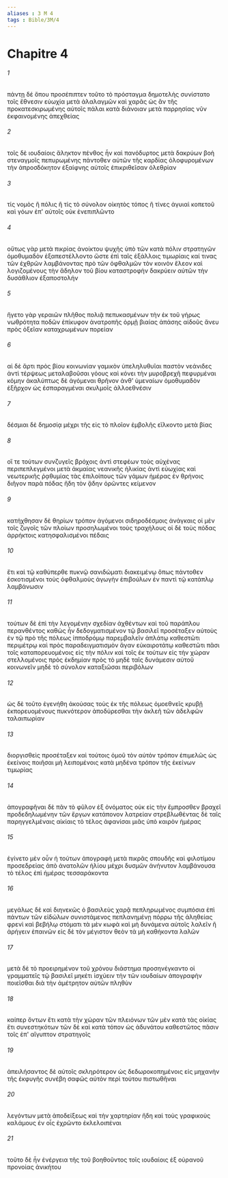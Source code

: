 ```yaml
---
aliases : 3 M 4
tags : Bible/3M/4
---
```


# Chapitre 4

###### 1
πάντῃ δέ ὅπου προσέπιπτεν τοῦτο τὸ πρόσταγμα δημοτελὴς συνίστατο τοῖς ἔθνεσιν εὐωχία μετὰ ἀλαλαγμῶν καὶ χαρᾶς ὡς ἂν τῆς προκατεσκιρωμένης αὐτοῖς πάλαι κατὰ διάνοιαν μετὰ παρρησίας νῦν ἐκφαινομένης ἀπεχθείας
###### 2
τοῖς δὲ ιουδαίοις ἄληκτον πένθος ἦν καὶ πανόδυρτος μετὰ δακρύων βοὴ στεναγμοῖς πεπυρωμένης πάντοθεν αὐτῶν τῆς καρδίας ὀλοφυρομένων τὴν ἀπροσδόκητον ἐξαίφνης αὐτοῖς ἐπικριθεῖσαν ὀλεθρίαν
###### 3
τίς νομὸς ἢ πόλις ἢ τίς τὸ σύνολον οἰκητὸς τόπος ἢ τίνες ἀγυιαὶ κοπετοῦ καὶ γόων ἐπ' αὐτοῖς οὐκ ἐνεπιπλῶντο
###### 4
οὕτως γὰρ μετὰ πικρίας ἀνοίκτου ψυχῆς ὑπὸ τῶν κατὰ πόλιν στρατηγῶν ὁμοθυμαδὸν ἐξαπεστέλλοντο ὥστε ἐπὶ ταῖς ἐξάλλοις τιμωρίαις καί τινας τῶν ἐχθρῶν λαμβάνοντας πρὸ τῶν ὀφθαλμῶν τὸν κοινὸν ἔλεον καὶ λογιζομένους τὴν ἄδηλον τοῦ βίου καταστροφὴν δακρύειν αὐτῶν τὴν δυσάθλιον ἐξαποστολήν
###### 5
ἤγετο γὰρ γεραιῶν πλῆθος πολιᾷ πεπυκασμένων τὴν ἐκ τοῦ γήρως νωθρότητα ποδῶν ἐπίκυφον ἀνατροπῆς ὁρμῇ βιαίας ἁπάσης αἰδοῦς ἄνευ πρὸς ὀξεῖαν καταχρωμένων πορείαν
###### 6
αἱ δὲ ἄρτι πρὸς βίου κοινωνίαν γαμικὸν ὑπεληλυθυῖαι παστὸν νεάνιδες ἀντὶ τέρψεως μεταλαβοῦσαι γόους καὶ κόνει τὴν μυροβρεχῆ πεφυρμέναι κόμην ἀκαλύπτως δὲ ἀγόμεναι θρῆνον ἀνθ' ὑμεναίων ὁμοθυμαδὸν ἐξῆρχον ὡς ἐσπαραγμέναι σκυλμοῖς ἀλλοεθνέσιν
###### 7
δέσμιαι δὲ δημοσίᾳ μέχρι τῆς εἰς τὸ πλοῖον ἐμβολῆς εἵλκοντο μετὰ βίας
###### 8
οἵ τε τούτων συνζυγεῖς βρόχοις ἀντὶ στεφέων τοὺς αὐχένας περιπεπλεγμένοι μετὰ ἀκμαίας νεανικῆς ἡλικίας ἀντὶ εὐωχίας καὶ νεωτερικῆς ῥᾳθυμίας τὰς ἐπιλοίπους τῶν γάμων ἡμέρας ἐν θρήνοις διῆγον παρὰ πόδας ἤδη τὸν ᾅδην ὁρῶντες κείμενον
###### 9
κατήχθησαν δὲ θηρίων τρόπον ἀγόμενοι σιδηροδέσμοις ἀνάγκαις οἱ μὲν τοῖς ζυγοῖς τῶν πλοίων προσηλωμένοι τοὺς τραχήλους οἱ δὲ τοὺς πόδας ἀρρήκτοις κατησφαλισμένοι πέδαις
###### 10
ἔτι καὶ τῷ καθύπερθε πυκνῷ σανιδώματι διακειμένῳ ὅπως πάντοθεν ἐσκοτισμένοι τοὺς ὀφθαλμοὺς ἀγωγὴν ἐπιβούλων ἐν παντὶ τῷ κατάπλῳ λαμβάνωσιν
###### 11
τούτων δὲ ἐπὶ τὴν λεγομένην σχεδίαν ἀχθέντων καὶ τοῦ παράπλου περανθέντος καθὼς ἦν δεδογματισμένον τῷ βασιλεῖ προσέταξεν αὐτοὺς ἐν τῷ πρὸ τῆς πόλεως ἱπποδρόμῳ παρεμβαλεῖν ἀπλάτῳ καθεστῶτι περιμέτρῳ καὶ πρὸς παραδειγματισμὸν ἄγαν εὐκαιροτάτῳ καθεστῶτι πᾶσι τοῖς καταπορευομένοις εἰς τὴν πόλιν καὶ τοῖς ἐκ τούτων εἰς τὴν χώραν στελλομένοις πρὸς ἐκδημίαν πρὸς τὸ μηδὲ ταῖς δυνάμεσιν αὐτοῦ κοινωνεῖν μηδὲ τὸ σύνολον καταξιῶσαι περιβόλων
###### 12
ὡς δὲ τοῦτο ἐγενήθη ἀκούσας τοὺς ἐκ τῆς πόλεως ὁμοεθνεῖς κρυβῇ ἐκπορευομένους πυκνότερον ἀποδύρεσθαι τὴν ἀκλεῆ τῶν ἀδελφῶν ταλαιπωρίαν
###### 13
διοργισθεὶς προσέταξεν καὶ τούτοις ὁμοῦ τὸν αὐτὸν τρόπον ἐπιμελῶς ὡς ἐκείνοις ποιῆσαι μὴ λειπομένοις κατὰ μηδένα τρόπον τῆς ἐκείνων τιμωρίας
###### 14
ἀπογραφῆναι δὲ πᾶν τὸ φῦλον ἐξ ὀνόματος οὐκ εἰς τὴν ἔμπροσθεν βραχεῖ προδεδηλωμένην τῶν ἔργων κατάπονον λατρείαν στρεβλωθέντας δὲ ταῖς παρηγγελμέναις αἰκίαις τὸ τέλος ἀφανίσαι μιᾶς ὑπὸ καιρὸν ἡμέρας
###### 15
ἐγίνετο μὲν οὖν ἡ τούτων ἀπογραφὴ μετὰ πικρᾶς σπουδῆς καὶ φιλοτίμου προσεδρείας ἀπὸ ἀνατολῶν ἡλίου μέχρι δυσμῶν ἀνήνυτον λαμβάνουσα τὸ τέλος ἐπὶ ἡμέρας τεσσαράκοντα
###### 16
μεγάλως δὲ καὶ διηνεκῶς ὁ βασιλεὺς χαρᾷ πεπληρωμένος συμπόσια ἐπὶ πάντων τῶν εἰδώλων συνιστάμενος πεπλανημένῃ πόρρω τῆς ἀληθείας φρενὶ καὶ βεβήλῳ στόματι τὰ μὲν κωφὰ καὶ μὴ δυνάμενα αὐτοῖς λαλεῖν ἢ ἀρήγειν ἐπαινῶν εἰς δὲ τὸν μέγιστον θεὸν τὰ μὴ καθήκοντα λαλῶν
###### 17
μετὰ δὲ τὸ προειρημένον τοῦ χρόνου διάστημα προσηνέγκαντο οἱ γραμματεῖς τῷ βασιλεῖ μηκέτι ἰσχύειν τὴν τῶν ιουδαίων ἀπογραφὴν ποιεῖσθαι διὰ τὴν ἀμέτρητον αὐτῶν πληθὺν
###### 18
καίπερ ὄντων ἔτι κατὰ τὴν χώραν τῶν πλειόνων τῶν μὲν κατὰ τὰς οἰκίας ἔτι συνεστηκότων τῶν δὲ καὶ κατὰ τόπον ὡς ἀδυνάτου καθεστῶτος πᾶσιν τοῖς ἐπ' αἴγυπτον στρατηγοῖς
###### 19
ἀπειλήσαντος δὲ αὐτοῖς σκληρότερον ὡς δεδωροκοπημένοις εἰς μηχανὴν τῆς ἐκφυγῆς συνέβη σαφῶς αὐτὸν περὶ τούτου πιστωθῆναι
###### 20
λεγόντων μετὰ ἀποδείξεως καὶ τὴν χαρτηρίαν ἤδη καὶ τοὺς γραφικοὺς καλάμους ἐν οἷς ἐχρῶντο ἐκλελοιπέναι
###### 21
τοῦτο δὲ ἦν ἐνέργεια τῆς τοῦ βοηθοῦντος τοῖς ιουδαίοις ἐξ οὐρανοῦ προνοίας ἀνικήτου
